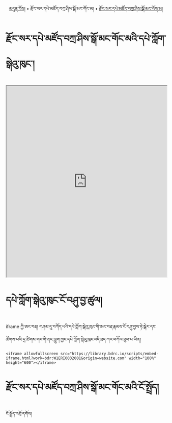 <p align="center">
  <a href="https://bdrc-reader.github.io/dzongsar-library/">མདུན་ངོས།</a> •
  <span>རྫོང་སར་དཔེ་མཛོད་བཀྲ་ཤིས་སྒོ་མང་གོང་མ།</span> • <a href="https://bdrc-reader.github.io/dzongsar-library/pedzowogma">རྫོང་སར་དཔེ་མཛོད་བཀྲ་ཤིས་སྒོ་མང་འོག་མ།</a></p>

# རྫོང་སར་དཔེ་མཛོད་བཀྲ་ཤིས་སྒོ་མང་གོང་མའི་དཔེ་ཀློག་སྒེའུ་ཁུང་།

<iframe allowfullscreen src="https://library.bdrc.io/scripts/embed-iframe.html?work=bdr:W1ERI0032001&origin=website.com" width="100%" height="600"></iframe>


  <br>

# དཔེ་ཀློག་སྒེའུ་ཁུང་ངོ་བཤུ་བྱ་ཚུལ།

iframe ཀྱི་ཨང་བརྡ། གཤམ་དུ་བཀོད་པའི་དཔེ་ཀློག་སྒེའུ་ཁུང་གི་ཨང་བརྡ་རྣམས་ངོ་བཤུ་བྱས་ཏེ་སྒེར་དང་ཚོགས་པའི་དྲ་ཚིགས་གང་གི་ནང་བླུག་ཀྱང་དཔེ་ཀློག་སྒེའུ་ཁུང་འདི་ཐད་ཀར་བཀོལ་ཐུབ་པ་ཡིན།

```
<iframe allowfullscreen src="https://library.bdrc.io/scripts/embed-iframe.html?work=bdr:W1ERI0032001&origin=website.com" width="100%" height="600"></iframe>
```

# རྫོང་སར་དཔེ་མཛོད་བཀྲ་ཤིས་སྒོ་མང་གོང་མའི་ངོ་སྤྲོད།

ངོ་སྤྲོད་འབྲོ་དགོས།
